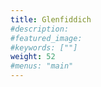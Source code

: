 ```yaml
---
title: Glenfiddich
#description: 
#featured_image: 
#keywords: [""]
weight: 52
#menus: "main"
---
```

